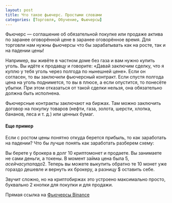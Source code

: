 ```yaml
---
layout: post
title: Что такое фьючерс. Простыми словами
categories: [Торговля, Обучение, Фьючерсы]
---
```


Фьючерс — соглашение об обязательной покупке или продаже актива по заранее оговорённой цене в заранее оговорённое время. Для торговли нам нужны фьючерсы что бы зарабатывать как на росте, так и на падении цены!

Например, вы живёте в частном доме без газа и вам нужно купить уголь. Вы идёте к продавцу и говорите: «Давай заключим сделку, что я куплю у тебя уголь через полгода по нынешней цене». Если он согласен, то вы заключили фьючерсный контракт. Если спустя полгода цена на уголь поднимется, то вы в плюсе, а если опустится, то понесёте убытки. При этом отказаться от такой сделки нельзя, она обязательно должна быть исполнена.

Фьючерсные контракты заключают на биржах. Там можно заключить договор на покупку товаров (нефти, газа, золота, шерсти, хлопка, бананов, леса и т. д.) или ценных бумаг.

#### Еще пример

Если с ростом цены понятно откуда берется прибыль, то как заработать на падении?
Что бы лучше понять как заработать разберем схему: 

Вы берете у брокера в долг 10 криптомонет и продаете. Вы занимаете не сами деньги, а токены. В момент займа цена была 5$, а сейчас упала до 2$. Теперь вы можете выкупить обратно те 10 монет уже гораздо дешевле и вернуть их брокеру, а разницу $ оставить себе.

Звучит сложно, но на криптобиржах это устроено максимально просто, буквально 2 кнопки для покупки и для продажи. 

 Прямая ссылка на [Фьючерсы Binance](https://www.binance.com/ru/futures/btcbusd_perpetual?utm_source=internal&utm_medium=homepage&utm_campaign=trading_dashboard)
